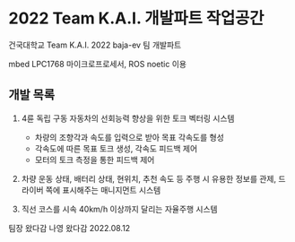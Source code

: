 # 2022 Team K.A.I. 개발파트 작업공간
건국대학교 Team K.A.I. 2022 baja-ev 팀 개발파트

mbed LPC1768 마이크로프로세서, ROS noetic 이용

## 개발 목록

1. 4륜 독립 구동 자동차의 선회능력 향상을 위한 토크 벡터링 시스템
    - 차량의 조향각과 속도를 입력으로 받아 목표 각속도를 형성
    - 각속도에 따른 목표 토크 생성, 각속도 피드백 제어
    - 모터의 토크 측정을 통한 피드백 제어

2. 차량 운동 상태, 배터리 상태, 현위치, 추천 속도 등 주행 시 유용한 정보를 관제, 드라이버 쪽에 표시해주는 매니지먼트 시스템



3. 직선 코스를 시속 40km/h 이상까지 달리는 자율주행 시스템

팀장 왔다감
나영 왔다감 2022.08.12
